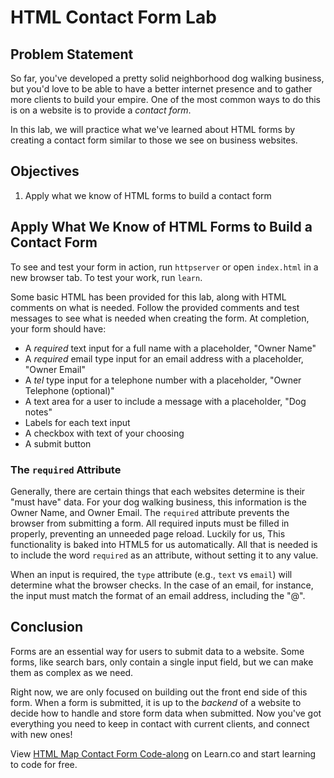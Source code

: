 # HTML Contact Form Lab

## Problem Statement

So far, you've developed a pretty solid neighborhood dog walking business, but
you'd love to be able to have a better internet presence and to gather more
clients to build your empire. One of the most common ways to do this is on a
website is to provide a _contact form_.

In this lab, we will practice what we've learned about HTML forms by creating a
contact form similar to those we see on business websites.

## Objectives

1. Apply what we know of HTML forms to build a contact form

## Apply What We Know of HTML Forms to Build a Contact Form

To see and test your form in action, run `httpserver` or open `index.html` in a
new browser tab. To test your work, run `learn`.

Some basic HTML has been provided for this lab, along with HTML comments on what
is needed.  Follow the provided comments and test messages to see what is needed
when creating the form.  At completion, your form should have:

* A _required_ text input for a full name with a placeholder, "Owner Name"
* A _required_ email type input for an email address with a placeholder, "Owner Email"
* A _tel_ type input for a telephone number with a placeholder, "Owner  Telephone (optional)"
* A text area for a user to include a message with a placeholder, "Dog notes"
* Labels for each text input
* A checkbox with text of your choosing
* A submit button

### The `required` Attribute

Generally, there are certain things that each websites determine is their "must
have" data. For your dog walking business, this information is the Owner Name,
and Owner Email. The `required` attribute prevents the browser from submitting a
form.  All required inputs must be filled in properly, preventing an unneeded
page reload. Luckily for us, This functionality is baked into HTML5 for us
automatically. All that is needed is to include the word `required` as an
attribute, without setting it to any value.

When an input is required, the `type` attribute (e.g., `text` vs `email`) will
determine what the browser checks. In the case of an email, for instance, the
input must match the format of an email address, including the "@".

## Conclusion

Forms are an essential way for users to submit data to a website. Some forms,
like search bars, only contain a single input field, but we can make them as
complex as we need.

Right now, we are only focused on building out the front end side of this form.
When a form is submitted, it is up to the _backend_ of a website to decide how
to handle and store form data when submitted. Now you've got everything you need
to keep in contact with current clients, and connect with new ones!

<p class='util--hide'>View <a href='https://learn.co/lessons/html-map-contact-form-code-along'>HTML Map Contact Form Code-along</a> on Learn.co and start learning to code for free.</p>
